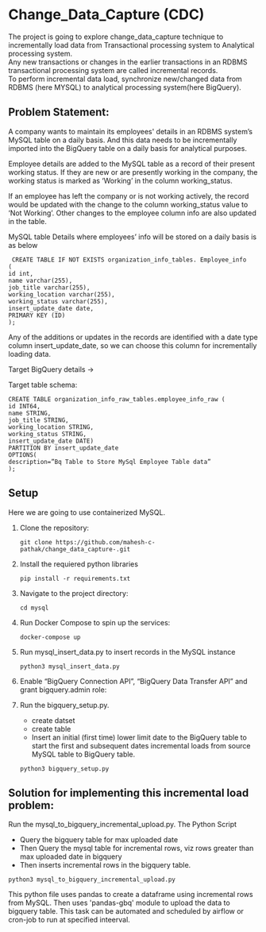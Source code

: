 # Change_Data_Capture (CDC)

The project is going to explore change_data_capture technique to incrementally load data from  Transactional processing system to Analytical processing system.  
Any new transactions or changes in the earlier transactions in an RDBMS transactional processing system are called incremental records.  
To perform incremental data load, synchronize new/changed data from RDBMS (here MYSQL) to analytical processing system(here BigQuery).

## Problem Statement:
A company wants to maintain its employees' details in an RDBMS system’s MySQL table on a daily basis. And this data needs to be incrementally imported into the BigQuery table on a daily basis for analytical purposes.

Employee details are added to the MySQL table as a record of their present working status. If they are new or are presently working in the company, the working status is marked as ‘Working’ in the column working_status.

If an employee has left the company or is not working actively, the record would be updated with the change to the column working_status value to ‘Not Working’. Other changes to the employee column info are also updated in the table.

 MySQL table Details where employees’ info will be stored on a daily basis is as below
 
```
 CREATE TABLE IF NOT EXISTS organization_info_tables. Employee_info
(
id int,
name varchar(255),
job_title varchar(255),
working_location varchar(255),
working_status varchar(255),
insert_update_date date,
PRIMARY KEY (ID)
); 
```

Any of the additions or updates in the records are identified with a date type column insert_update_date, so we can choose this column for incrementally loading data.

Target BigQuery details →

Target table schema:

```
CREATE TABLE organization_info_raw_tables.employee_info_raw (
id INT64,
name STRING,
job_title STRING,
working_location STRING,
working_status STRING,
insert_update_date DATE)
PARTITION BY insert_update_date
OPTIONS(
description=”Bq Table to Store MySql Employee Table data”
);  
```

## Setup  

Here we are going to use containerized MySQL.  
1. Clone the repository:
   
   ```
   git clone https://github.com/mahesh-c-pathak/change_data_capture-.git
   ```
2. Install the requiered python libraries
    
   ```
   pip install -r requirements.txt
   ```
3. Navigate to the project directory:
    
   ```
   cd mysql 
   ```
4. Run Docker Compose to spin up the services:
   
   ```
   docker-compose up
   ```
5. Run mysql_insert_data.py to insert records in the MySQL instance
    
   ```
   python3 mysql_insert_data.py
   ```
6. Enable “BigQuery Connection API”, “BigQuery Data Transfer API” and grant bigquery.admin role:

7. Run the bigquery_setup.py.
    * create datset
    * create table
    * Insert an initial (first time) lower limit date to the BigQuery table to start the first and subsequent dates incremental loads from source MySQL table to BigQuery table.
  
   ```
   python3 bigquery_setup.py
   ```

## Solution for implementing this incremental load problem:
Run the mysql_to_bigquery_incremental_upload.py. The Python Script 
 * Query the bigquery table for max uploaded date
 * Then Query the mysql table for incremental rows, viz rows greater than max uploaded date in bigquery
 * Then inserts incremental rows in the bigquery table. 

 ```
 python3 mysql_to_bigquery_incremental_upload.py
 ```
   This python file uses pandas to create a dataframe using incremental rows from MySQL. Then uses 'pandas-gbq' module to upload the data to bigquery table.
   This task can be automated and scheduled by airflow or cron-job to run at specified inteerval.


